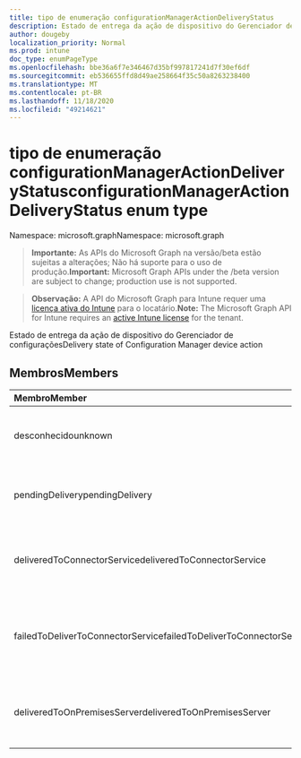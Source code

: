 ```yaml
---
title: tipo de enumeração configurationManagerActionDeliveryStatus
description: Estado de entrega da ação de dispositivo do Gerenciador de configurações
author: dougeby
localization_priority: Normal
ms.prod: intune
doc_type: enumPageType
ms.openlocfilehash: bbe36a6f7e346467d35bf997817241d7f30ef6df
ms.sourcegitcommit: eb536655ffd8d49ae258664f35c50a8263238400
ms.translationtype: MT
ms.contentlocale: pt-BR
ms.lasthandoff: 11/18/2020
ms.locfileid: "49214621"
---
```

# <a name="configurationmanageractiondeliverystatus-enum-type"></a><span data-ttu-id="04a07-103">tipo de enumeração configurationManagerActionDeliveryStatus</span><span class="sxs-lookup"><span data-stu-id="04a07-103">configurationManagerActionDeliveryStatus enum type</span></span>

<span data-ttu-id="04a07-104">Namespace: microsoft.graph</span><span class="sxs-lookup"><span data-stu-id="04a07-104">Namespace: microsoft.graph</span></span>

> <span data-ttu-id="04a07-105">**Importante:** As APIs do Microsoft Graph na versão/beta estão sujeitas a alterações; Não há suporte para o uso de produção.</span><span class="sxs-lookup"><span data-stu-id="04a07-105">**Important:** Microsoft Graph APIs under the /beta version are subject to change; production use is not supported.</span></span>

> <span data-ttu-id="04a07-106">**Observação:** A API do Microsoft Graph para Intune requer uma [licença ativa do Intune](https://go.microsoft.com/fwlink/?linkid=839381) para o locatário.</span><span class="sxs-lookup"><span data-stu-id="04a07-106">**Note:** The Microsoft Graph API for Intune requires an [active Intune license](https://go.microsoft.com/fwlink/?linkid=839381) for the tenant.</span></span>

<span data-ttu-id="04a07-107">Estado de entrega da ação de dispositivo do Gerenciador de configurações</span><span class="sxs-lookup"><span data-stu-id="04a07-107">Delivery state of Configuration Manager device action</span></span>

## <a name="members"></a><span data-ttu-id="04a07-108">Membros</span><span class="sxs-lookup"><span data-stu-id="04a07-108">Members</span></span>
|<span data-ttu-id="04a07-109">Membro</span><span class="sxs-lookup"><span data-stu-id="04a07-109">Member</span></span>|<span data-ttu-id="04a07-110">Valor</span><span class="sxs-lookup"><span data-stu-id="04a07-110">Value</span></span>|<span data-ttu-id="04a07-111">Descrição</span><span class="sxs-lookup"><span data-stu-id="04a07-111">Description</span></span>|
|:---|:---|:---|
|<span data-ttu-id="04a07-112">desconhecido</span><span class="sxs-lookup"><span data-stu-id="04a07-112">unknown</span></span>|<span data-ttu-id="04a07-113">,0</span><span class="sxs-lookup"><span data-stu-id="04a07-113">0</span></span>|<span data-ttu-id="04a07-114">Pendente para entregar a ação a ConfigurationManager</span><span class="sxs-lookup"><span data-stu-id="04a07-114">Pending to deliver the action to ConfigurationManager</span></span>|
|<span data-ttu-id="04a07-115">pendingDelivery</span><span class="sxs-lookup"><span data-stu-id="04a07-115">pendingDelivery</span></span>|<span data-ttu-id="04a07-116">1</span><span class="sxs-lookup"><span data-stu-id="04a07-116">1</span></span>|<span data-ttu-id="04a07-117">Pendente para entregar a ação a ConfigurationManager</span><span class="sxs-lookup"><span data-stu-id="04a07-117">Pending to deliver the action to ConfigurationManager</span></span>|
|<span data-ttu-id="04a07-118">deliveredToConnectorService</span><span class="sxs-lookup"><span data-stu-id="04a07-118">deliveredToConnectorService</span></span>|<span data-ttu-id="04a07-119">duas</span><span class="sxs-lookup"><span data-stu-id="04a07-119">2</span></span>|<span data-ttu-id="04a07-120">A ação é enviada para o serviço do conector ConfigurationManager (nuvem)</span><span class="sxs-lookup"><span data-stu-id="04a07-120">Action is sent to ConfigurationManager Connector service (cloud)</span></span>|
|<span data-ttu-id="04a07-121">failedToDeliverToConnectorService</span><span class="sxs-lookup"><span data-stu-id="04a07-121">failedToDeliverToConnectorService</span></span>|<span data-ttu-id="04a07-122">3D</span><span class="sxs-lookup"><span data-stu-id="04a07-122">3</span></span>|<span data-ttu-id="04a07-123">Falha ao enviar a ação para o serviço do conector ConfigurationManager (nuvem)</span><span class="sxs-lookup"><span data-stu-id="04a07-123">Failed to send the action to ConfigurationManager Connector service (cloud)</span></span>|
|<span data-ttu-id="04a07-124">deliveredToOnPremisesServer</span><span class="sxs-lookup"><span data-stu-id="04a07-124">deliveredToOnPremisesServer</span></span>|<span data-ttu-id="04a07-125">4 </span><span class="sxs-lookup"><span data-stu-id="04a07-125">4</span></span>|<span data-ttu-id="04a07-126">A ação é entregue no servidor local do ConfigurationManager</span><span class="sxs-lookup"><span data-stu-id="04a07-126">Action is delivered to ConfigurationManager on-prem server</span></span>|




